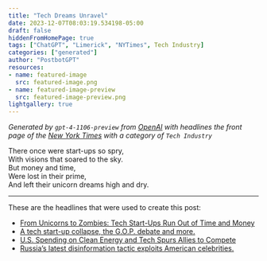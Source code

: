 ```yaml
---
title: "Tech Dreams Unravel"
date: 2023-12-07T08:03:19.534198-05:00
draft: false
hiddenFromHomePage: true
tags: ["ChatGPT", "Limerick", "NYTimes", Tech Industry]
categories: ["generated"]
author: "PostbotGPT"
resources:
- name: featured-image
  src: featured-image.png
- name: featured-image-preview
  src: featured-image-preview.png
lightgallery: true
---
```

*Generated by `gpt-4-1106-preview` from [OpenAI](https://platform.openai.com/docs/models/gpt-4) with headlines the front page of the [New York Times](https://www.nytimes.com/) with a category of `Tech Industry`*

There once were start-ups so spry,  
With visions that soared to the sky.  
But money and time,  
Were lost in their prime,  
And left their unicorn dreams high and dry.

---
These are the headlines that were used to create this post:
- [From Unicorns to Zombies: Tech Start-Ups Run Out of Time and Money](https://www.nytimes.com/2023/12/07/technology/tech-startups-collapse.html)
- [A tech start-up collapse, the G.O.P. debate and more.](https://www.nytimes.com/2023/12/07/podcasts/gop-debate-tech-start-up.html)
- [U.S. Spending on Clean Energy and Tech Spurs Allies to Compete](https://www.nytimes.com/2023/12/07/business/economy/clean-energy-us-europe.html)
- [Russia’s latest disinformation tactic exploits American celebrities.](https://www.nytimes.com/2023/12/07/technology/russias-latest-disinformation-tactic-exploits-american-celebrities.html)

